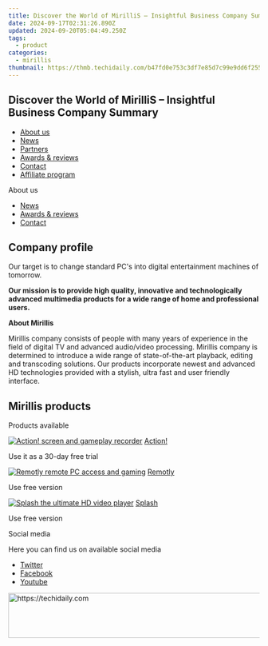 ```yaml
---
title: Discover the World of MirilliS – Insightful Business Company Summary
date: 2024-09-17T02:31:26.890Z
updated: 2024-09-20T05:04:49.250Z
tags:
  - product
categories:
  - mirillis
thumbnail: https://thmb.techidaily.com/b47fd0e753c3df7e85d7c99e9dd6f25592469353c9ed51bdab027cc3c0e36d8f.jpg
---
```


## Discover the World of MirilliS – Insightful Business Company Summary

* [About us](https://tools.techidaily.com/mirillis/products/)
* [News](https://tools.techidaily.com/mirillis/products/)
* [Partners](https://tools.techidaily.com/mirillis/products/)
* [Awards & reviews](https://tools.techidaily.com/mirillis/products/)
* [Contact](https://tools.techidaily.com/mirillis/products/)
* [Affiliate program](https://tools.techidaily.com/mirillis/products/)

About us

* [News](https://tools.techidaily.com/mirillis/products/)
* [Awards & reviews](https://tools.techidaily.com/mirillis/products/)
* [Contact](https://tools.techidaily.com/mirillis/products/)

## Company profile

Our target is to change standard PC's into digital entertainment machines of tomorrow.

**Our mission is to provide high quality, innovative and technologically advanced multimedia products for a wide range of home and professional users.**

**About Mirillis**

Mirillis company consists of people with many years of experience in the field of digital TV and advanced audio/video processing. Mirillis company is determined to introduce a wide range of state-of-the-art playback, editing and transcoding solutions. Our products incorporate newest and advanced HD technologies provided with a stylish, ultra fast and user friendly interface.

## Mirillis products

Products available

[![Action! screen and gameplay recorder](https://mirillis.com/res/old/media/images/store/action_box.png)](https://tools.techidaily.com/mirillis/products/) [Action!](https://tools.techidaily.com/mirillis/products/) 

Use it as a 30-day free trial

[![Remotly remote PC access and gaming](https://mirillis.com/res/old/media/images/store/monflo_box.png)](https://tools.techidaily.com/mirillis/products/) [Remotly](https://tools.techidaily.com/mirillis/products/) 

Use free version

[![Splash the ultimate HD video player](https://mirillis.com/res/old/media/images/store/splash_box.png)](https://tools.techidaily.com/mirillis/products/) [Splash](https://tools.techidaily.com/mirillis/products/) 

Use free version

Social media

Here you can find us on available social media

  
* [Twitter](https://twitter.com/MirillisTeam)
* [Facebook](https://www.facebook.com/Mirillis/)
* [Youtube](https://www.youtube.com/user/MirillisTeam)

<ins class="adsbygoogle"
     style="display:block"
     data-ad-format="autorelaxed"
     data-ad-client="ca-pub-7571918770474297"
     data-ad-slot="1223367746"></ins>

<ins class="adsbygoogle"
     style="display:block"
     data-ad-client="ca-pub-7571918770474297"
     data-ad-slot="8358498916"
     data-ad-format="auto"
     data-full-width-responsive="true"></ins>

<!-- affiliate ads begin -->
<a href="https://appsumo.8odi.net/c/5597632/2144278/7443" target="_top" id="2144278">
  <img src="//a.impactradius-go.com/display-ad/7443-2144278" border="0" alt="https://techidaily.com" width="728" height="90"/>
</a>
<img height="0" width="0" src="https://appsumo.8odi.net/i/5597632/2144278/7443" style="position:absolute;visibility:hidden;" border="0" />
<!-- affiliate ads end -->

